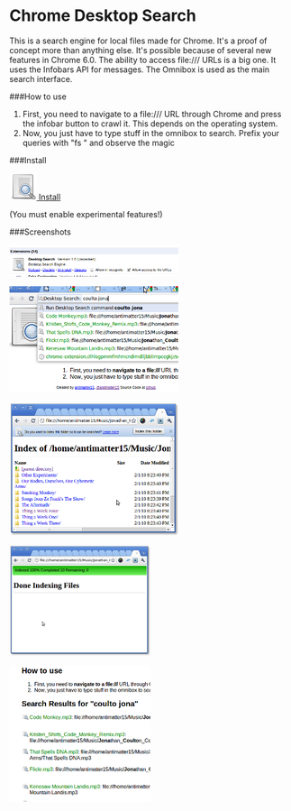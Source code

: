 Chrome Desktop Search
=====================

This is a search engine for local files made for Chrome. It's a proof of concept more than anything else. It's possible because of several new features in Chrome 6.0. The ability to access file:/// URLs is a big one. It uses the Infobars API for messages. The Omnibox is used as the main search interface.

###How to use

1. First, you need to navigate to a file:/// URL through Chrome and press the infobar button to crawl it. This depends on the operating system.
2. Now, you just have to type stuff in the omnibox to search. Prefix your queries with "fs " and observe the magic

###Install

[![Logo](http://github.com/antimatter15/chromesearch/raw/master/edit-find48.png) Install](http://dl.dropbox.com/u/1024307/chromesearch.crx)

(You must enable experimental features!)


###Screenshots

![Screenie1](http://github.com/antimatter15/chromesearch/raw/master/Screenshots/Screenshot-1.png)


![Screenie1](http://github.com/antimatter15/chromesearch/raw/master/Screenshots/Screenshot-2.png)


![Screenie1](http://github.com/antimatter15/chromesearch/raw/master/Screenshots/screenshot-more.png)


![Screenie1](http://github.com/antimatter15/chromesearch/raw/master/Screenshots/gcr.png)


![Screenie1](http://github.com/antimatter15/chromesearch/raw/master/Screenshots/Screenshot-3.png)

